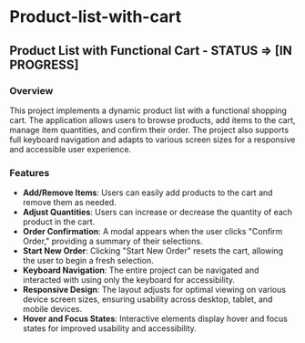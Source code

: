 # Product-list-with-cart

## Product List with Functional Cart - STATUS => [IN PROGRESS]

### Overview
This project implements a dynamic product list with a functional shopping cart. The application allows users to browse products, add items to the cart, manage item quantities, and confirm their order. The project also supports full keyboard navigation and adapts to various screen sizes for a responsive and accessible user experience.

### Features
- **Add/Remove Items**: Users can easily add products to the cart and remove them as needed.
- **Adjust Quantities**: Users can increase or decrease the quantity of each product in the cart.
- **Order Confirmation**: A modal appears when the user clicks "Confirm Order," providing a summary of their selections.
- **Start New Order**: Clicking "Start New Order" resets the cart, allowing the user to begin a fresh selection.
- **Keyboard Navigation**: The entire project can be navigated and interacted with using only the keyboard for accessibility.
- **Responsive Design**: The layout adjusts for optimal viewing on various device screen sizes, ensuring usability across desktop, tablet, and mobile devices.
- **Hover and Focus States**: Interactive elements display hover and focus states for improved usability and accessibility.


